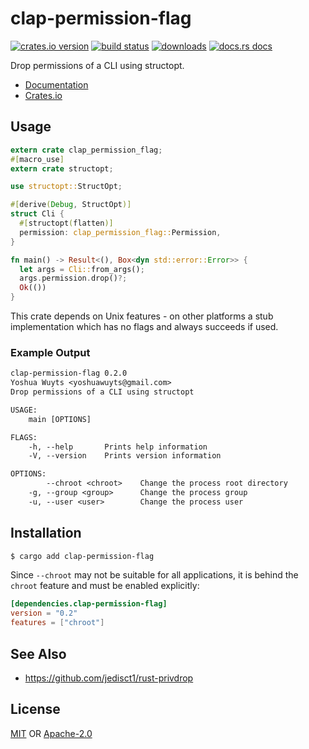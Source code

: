 # clap-permission-flag
[![crates.io version][1]][2] [![build status][3]][4]
[![downloads][5]][6] [![docs.rs docs][7]][8]

Drop permissions of a CLI using structopt.

- [Documentation][8]
- [Crates.io][2]

## Usage
```rust
extern crate clap_permission_flag;
#[macro_use]
extern crate structopt;

use structopt::StructOpt;

#[derive(Debug, StructOpt)]
struct Cli {
  #[structopt(flatten)]
  permission: clap_permission_flag::Permission,
}

fn main() -> Result<(), Box<dyn std::error::Error>> {
  let args = Cli::from_args();
  args.permission.drop()?;
  Ok(())
}
```

This crate depends on Unix features - on other platforms a stub implementation
which has no flags and always succeeds if used.

### Example Output
```txt
clap-permission-flag 0.2.0
Yoshua Wuyts <yoshuawuyts@gmail.com>
Drop permissions of a CLI using structopt

USAGE:
    main [OPTIONS]

FLAGS:
    -h, --help       Prints help information
    -V, --version    Prints version information

OPTIONS:
        --chroot <chroot>    Change the process root directory
    -g, --group <group>      Change the process group
    -u, --user <user>        Change the process user
```

## Installation
```sh
$ cargo add clap-permission-flag
```

Since `--chroot` may not be suitable for all applications, it is behind the
`chroot` feature and must be enabled explicitly:

```toml
[dependencies.clap-permission-flag]
version = "0.2"
features = ["chroot"]
```

## See Also
- https://github.com/jedisct1/rust-privdrop

## License
[MIT](./LICENSE-MIT) OR [Apache-2.0](./LICENSE-APACHE)

[1]: https://img.shields.io/crates/v/clap-permission-flag.svg?style=flat-square
[2]: https://crates.io/crates/clap-permission-flag
[3]: https://img.shields.io/travis/rust-clique/clap-permission-flag.svg?style=flat-square
[4]: https://travis-ci.org/rust-clique/clap-permission-flag
[5]: https://img.shields.io/crates/d/clap-permission-flag.svg?style=flat-square
[6]: https://crates.io/crates/clap-permission-flag
[7]: https://img.shields.io/badge/docs-latest-blue.svg?style=flat-square
[8]: https://docs.rs/clap-permission-flag
